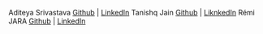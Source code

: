 Aditeya Srivastava [Github](https://github.com/aditeyaS) | [LinkedIn](https://www.linkedin.com/in/aditeyaaaa/)
Tanishq Jain [Github](https://github.com/tanishqj-19) | [LiknkedIn](https://www.linkedin.com/in/tanishq-jain-823427226/)
Rémi JARA [Github](https://github.com/icepick4) | [LinkedIn](https://www.linkedin.com/in/remijara/)
